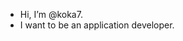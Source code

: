 - Hi, I’m @koka7.
- I want to be an application developer.

<!---
koka7/koka7 is a ✨ special ✨ repository because its `README.md` (this file) appears on your GitHub profile.
You can click the Preview link to take a look at your changes.
--->
